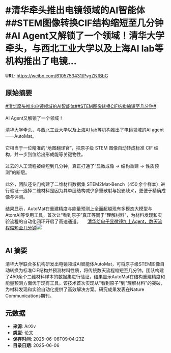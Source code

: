 # #清华牵头推出电镜领域的AI智能体##STEM图像转换CIF结构缩短至几分钟#AI Agent又解锁了一个领域！清华大学牵头，与西北工业大学以及上海AI lab等机构推出了电镜...

**URL**: https://weibo.com/6105753431/PvgZNfBbG

## 原始摘要

<a href="https://m.weibo.cn/search?containerid=231522type%3D1%26t%3D10%26q%3D%23%E6%B8%85%E5%8D%8E%E7%89%B5%E5%A4%B4%E6%8E%A8%E5%87%BA%E7%94%B5%E9%95%9C%E9%A2%86%E5%9F%9F%E7%9A%84AI%E6%99%BA%E8%83%BD%E4%BD%93%23&amp;extparam=%23%E6%B8%85%E5%8D%8E%E7%89%B5%E5%A4%B4%E6%8E%A8%E5%87%BA%E7%94%B5%E9%95%9C%E9%A2%86%E5%9F%9F%E7%9A%84AI%E6%99%BA%E8%83%BD%E4%BD%93%23" data-hide=""><span class="surl-text">#清华牵头推出电镜领域的AI智能体#</span></a><a href="https://m.weibo.cn/search?containerid=231522type%3D1%26t%3D10%26q%3D%23STEM%E5%9B%BE%E5%83%8F%E8%BD%AC%E6%8D%A2CIF%E7%BB%93%E6%9E%84%E7%BC%A9%E7%9F%AD%E8%87%B3%E5%87%A0%E5%88%86%E9%92%9F%23&amp;extparam=%23STEM%E5%9B%BE%E5%83%8F%E8%BD%AC%E6%8D%A2CIF%E7%BB%93%E6%9E%84%E7%BC%A9%E7%9F%AD%E8%87%B3%E5%87%A0%E5%88%86%E9%92%9F%23" data-hide=""><span class="surl-text">#STEM图像转换CIF结构缩短至几分钟#</span></a><br><br>AI Agent又解锁了一个领域！<br><br>清华大学牵头，与西北工业大学以及上海AI lab等机构推出了电镜领域的AI agent——AutoMat。<br><br>它相当于一位精准的“地图翻译官”，把原子级 STEM 图像自动转成标准 CIF 结构，并一步到位给出形成能等关键物性。<br><br>过去的人工流程被缩短到几分钟，真正打通了“显微成像 → 结构重建 → 性质预测”的断层。<br><br>此外，团队还专门构建了二维材料数据集 STEM2Mat‑Bench（450 余个样本）进行验证—选择二维材料是因为其单层结构减少多重散射与投影歧义，更便于精确成像与评测。<br><br>结果显示，AutoMat在重建精度与能量预测上全面超越现有多模态大模型与AtomAI等专用工具，首次让“看到原子”真正等同于“理解材料”，为材料发现和实验流程的自动化闭环开启了高速通道。 <a href="https://weibo.com/ttarticle/p/show?id=2309405174535032012986" data-hide=""><span class="url-icon"><img style="width: 1rem;height: 1rem" src="https://h5.sinaimg.cn/upload/2015/09/25/3/timeline_card_small_article_default.png" referrerpolicy="no-referrer"></span><span class="surl-text">清华给电子显微镜加上Agent，数天流程缩短至几分钟</span></a><img style="" src="https://tvax1.sinaimg.cn/large/006Fd7o3gy1i25hl5uwntj30rs0fm40s.jpg" referrerpolicy="no-referrer"><br><br>

## AI 摘要

清华大学联合多机构研发出电镜领域AI智能体AutoMat，可将原子级STEM图像自动转换为标准CIF结构并预测材料性质，将传统数天流程缩短至几分钟。团队构建了450余个二维材料样本的数据集进行验证，结果显示AutoMat在结构重建精度和能量预测方面优于现有工具。该技术首次实现从"看到原子"到"理解材料"的突破，为材料发现和实验自动化提供了高效解决方案。研究成果发表在Nature Communications期刊。

## 元数据

- **来源**: ArXiv
- **类型**: 论文
- **保存时间**: 2025-06-06T09:04:23Z
- **目录日期**: 2025-06-06
